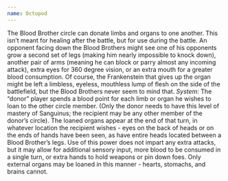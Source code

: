 ```yaml
---
name: Octopod
---
```


The Blood Brother circle can donate limbs and organs to one another. This isn’t meant for healing after the battle, but for use during the battle. An opponent facing down the Blood Brothers might see one of his opponents grow a second set of legs (making him nearly impossible to knock down), another pair of arms (meaning he can block or parry almost any incoming attack), extra eyes for 360 degree vision, or an extra mouth for a greater blood consumption. Of course, the Frankenstein that gives up the organ might be left a limbless, eyeless, mouthless lump of flesh on the side of the battlefield, but the Blood Brothers never seem to mind that.
_System_: The “donor” player spends a blood point for each limb or organ he wishes to loan to the other circle member. (Only the donor needs to have this level of mastery of Sanguinus; the recipient may be any other member of the donor’s circle). The loaned organs appear at the end of that turn, in whatever location the recipient wishes - eyes on the back of heads or on the ends of hands have been seen, as have entire heads located between a Blood Brother’s legs. Use of this power does not impart any extra attacks, but it may allow for additional sensory input, more blood to be consumed in a single turn, or extra hands to hold weapons or pin down foes. Only external organs may be loaned in this manner - hearts, stomachs, and brains cannot.